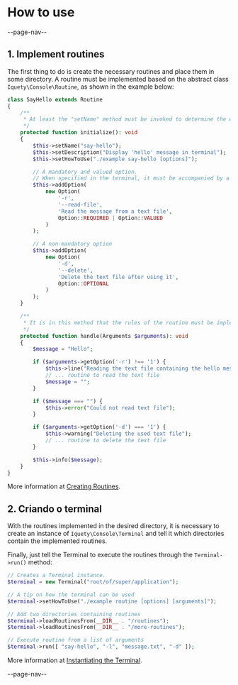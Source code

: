 # How to use

--page-nav--

## 1. Implement routines

The first thing to do is create the necessary routines and place them in some
directory. A routine must be implemented based on the abstract class
`Iquety\Console\Routine`, as shown in the example below:

```php
class SayHello extends Routine
{
    /**
     * At least the "setName" method must be invoked to determine the word
     */
    protected function initialize(): void
    {
        $this->setName("say-hello");
        $this->setDescription("Display 'hello' message in terminal");
        $this->setHowToUse("./example say-hello [options]");

        // A mandatory and valued option.
        // When specified in the terminal, it must be accompanied by a value
        $this->addOption(
            new Option(
                '-r',
                '--read-file',
                'Read the message from a text file',
                Option::REQUIRED | Option::VALUED
            )
        );

        // A non-mandatory option
        $this->addOption(
            new Option(
                '-d',
                '--delete',
                'Delete the text file after using it',
                Option::OPTIONAL
            )
        );
    }

    /**
     * It is in this method that the rules of the routine must be implemented.
     */ 
    protected function handle(Arguments $arguments): void
    {
        $message = "Hello";

        if ($arguments->getOption('-r') !== '1') {
            $this->line("Reading the text file containing the hello message");
            // ... routine to read the text file
            $message = "";
        }

        if ($message === "") {
            $this->error("Could not read text file");
        }

        if ($arguments->getOption('-d') === '1') {
            $this->warning("Deleting the used text file");
            // ... routine to delete the text file
        }

        $this->info($message);
    }
}
```

More information at [Creating Routines](04-creating-routines.md).

## 2. Criando o terminal

With the routines implemented in the desired directory, it is necessary to create an instance of `Iquety\Console\Terminal` and tell it which directories contain the implemented routines.

Finally, just tell the Terminal to execute the routines through the `Terminal->run()` method:

```php
// Creates a Terminal instance.
$terminal = new Terminal("root/of/super/application");

// A tip on how the terminal can be used
$terminal->setHowToUse("./example routine [options] [arguments]");

// Add two directories containing routines
$terminal->loadRoutinesFrom(__DIR__ . "/routines");
$terminal->loadRoutinesFrom(__DIR__ . "/more-routines");

// Execute routine from a list of arguments
$terminal->run([ "say-hello", "-l", "message.txt", "-d" ]);

```

More information at [Instantiating the Terminal](03-instantiating-the-terminal.md).

--page-nav--
